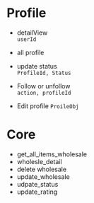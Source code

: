 

# Profile 

* detailView \
 ```userId```
* all profile
* update status \
```ProfileId, Status``` 

* Follow or unfollow \
    ``` action, profileId ```

* Edit profile 
 ``` ProileObj ```


# Core

* get_all_items_wholesale
* wholesle_detail
* delete wholesale
* update_wholesale
* udpate_status
* update_rating






    